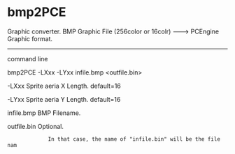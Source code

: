 # bmp2PCE
Graphic converter.  BMP Graphic File (256color or 16colr) ---> PCEngine Graphic format.

-----

command line

bmp2PCE -LXxx -LYxx infile.bmp <outfile.bin>

   -LXxx  Sprite aeria X Length. default=16

   -LYxx  Sprite aeria Y Length. default=16

   infile.bmp   BMP Filename.

   outfile.bin  Optional.
   
                 In that case, the name of "infile.bin" will be the file nam
